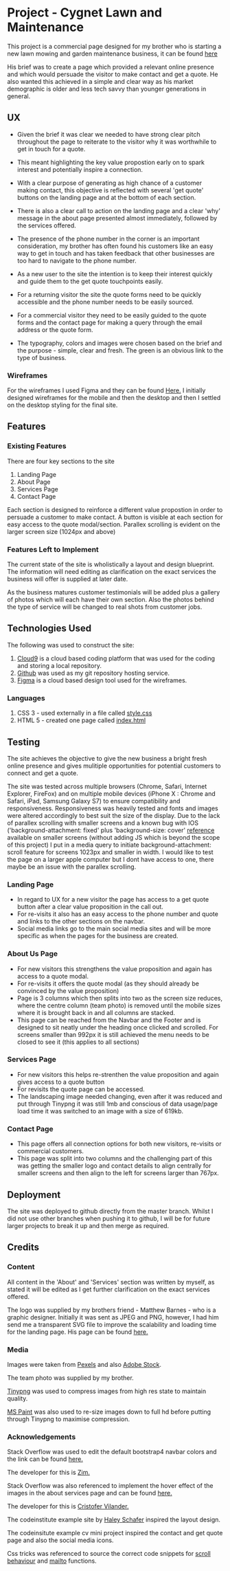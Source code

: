 
# Project - Cygnet Lawn and Maintenance

This project is a commercial page designed for my brother who is starting a new lawn mowing and garden maintenance business, it can be found [here](https://lesreddy.github.io/milestone-project-one/)

His brief was to create a page which provided a relevant online presence and which would persuade the visitor to make contact and get a quote.
He also wanted this achieved in a simple and clear way as his market demographic is older and less tech savvy than younger generations in general.

## UX

* Given the brief it was clear we needed to have strong clear pitch throughout the page to reiterate to the visitor why it was worthwhile to get in touch for a quote.

* This meant highlighting the key value propostion early on to spark interest and potentially inspire a connection.

* With a clear purpose of generating as high chance of a customer making contact, this objective is reflected with several 'get quote' buttons on the landing page and at the bottom of each section.

* There is also a clear call to action on the landing page and a clear 'why' message in the about page presented almost immediately, followed by the services offered.

* The presence of the phone number in the corner is an important consideration, my brother has often found his customers like an easy way to get in touch and has taken feedback that other businesses are too hard to navigate to the phone number.
 
* As a new user to the site the intention is to keep their interest quickly and guide them to the get quote touchpoints easily.  

* For a returning visitor the site the quote forms need to be quickly accessible and the phone number needs to be easily sourced.

* For a commercial visitor they need to be easily guided to the quote forms and the contact page for making a query through the email address or the quote form.

* The typography, colors and images were chosen based on the brief and the purpose - simple, clear and fresh.  The green is an obvious link to the type of business.

### Wireframes

For the wireframes I used Figma and they can be found [Here.](https://www.figma.com/file/TFhKUFZm6Jwh3Q1qq7ujJ9hu/Explore?node-id=18%3A162)
I initially designed wireframes for the mobile and then the desktop and then I settled on the desktop styling for the final site.

## Features

### Existing Features

There are four key sections to the site

1.  Landing Page
2.  About Page
3.  Services Page
4.  Contact Page

Each section is designed to reinforce a different value propostion in order to persuade a customer to make contact.  A button is visible at each section for easy access to the quote modal/section.  Parallex scrolling is evident on the larger screen size (1024px and above)

### Features Left to Implement

The current state of the site is wholistically a layout and design blueprint.  The information will need editing as clarification on the exact services the business will offer is supplied at later date.

As the business matures customer testimonials will be added plus a gallery of photos which will each have their own section.  Also the photos behind the type of service will be changed to real shots from customer jobs.


## Technologies Used

The following was used to construct the site:

1. [Cloud9](https://c9.io/login) is a cloud based coding platform that was used for the coding and storing a local repository.
2. [Github](https://github.com/) was used as my git repository hosting service. 
3. [Figma](https://www.figma.com) is a cloud based design tool used for the wireframes.

### Languages

1. CSS 3 - used externally in a file called [style.css](https://github.com/lesreddy/milestone-project-one/tree/master/assets/css)
2. HTML 5 - created one page called [index.html](https://github.com/lesreddy/milestone-project-one/blob/master/index.html)


## Testing

The site achieves the objective to give the new business a bright fresh online presence and gives mulitiple opportunities for potential customers to connect and get a quote.


The site was tested across multiple browsers (Chrome, Safari, Internet Explorer, FireFox) and on multiple mobile devices (iPhone X : Chrome and Safari, iPad, Samsung Galaxy S7) to ensure compatibility and responsiveness.
Responsiveness was heavily tested and fonts and images were altered accordingly to best suit the size of the display. 
Due to the lack of parallex scrolling with smaller screens and a known bug with IOS ('background-attachment: fixed' plus 'background-size: cover' [reference](https://caniuse.com/#search=background-size) available on smaller screens (without adding JS which is beyond the scope of this project) I put in a media query to initiate background-attachment: scroll feature for screens 1023px and smaller in width. 
I would like to test the page on a larger apple computer but I dont have access to one, there maybe be an issue with the parallex scrolling.

### Landing Page

* In regard to UX for a new visitor the page has access to a get quote button after a clear value proposition in the call out.
* For re-visits it also has an easy access to the phone number and quote and links to the other sections on the navbar.
* Social media links go to the main social media sites and will be more specific as when the pages for the business are created.


### About Us Page

* For new visitors this strengthens the value proposition and again has access to a quote modal.
* For re-visits it offers the quote modal (as they should already be convinced by the value proposition)
* Page is 3 columns which then splits into two as the screen size reduces, where the centre column (team photo) is removed until the mobile sizes where it is brought back in and all columns are stacked.
* This page can be reached from the Navbar and the Footer and is designed to sit neatly under the heading once clicked and scrolled.  For screens smaller than 992px it is still achieved the menu needs to be closed to see it (this applies to all sections)

###  Services Page

* For new visitors this helps re-strenthen the value proposition and again gives access to a quote button
* For revisits the quote page can be accessed.
* The landscaping image needed changing, even after it was reduced and put through Tinypng it was still 1mb and conscious of data usage/page load time it was switched to an image with a size of 619kb.


### Contact Page

* This page offers all connection options for both new visitors, re-visits or commercial customers.
* This page was split into two columns and the challenging part of this was getting the smaller logo and contact details to align centrally for smaller screens and then align to the left for screens larger than 767px.


## Deployment

The site was deployed to github directly from the master branch.  Whilst I did not use other branches when pushing it to github, I will be for future larger projects to break it up and then merge as required.

## Credits 

### Content

All content in the 'About' and 'Services' section was written by myself, as stated it will be edited as I get further clarification on the exact services offered.

The logo was supplied by my brothers friend - Matthew Barnes - who is a graphic designer.  Initially it was sent as JPEG and PNG, however, I had him send me a transparent SVG file to improve the scalability and loading time for the landing page.
His page can be found [here.](http://www.mzbarnes.com/) 

### Media

Images were taken from [Pexels](https://www.pexels.com/) and also [Adobe Stock](https://stock.adobe.com/ie/).  

The team photo was supplied by my brother.

[Tinypng](https://tinypng.com/) was used to compress images from high res state to maintain quality.

[MS Paint](https://ms-paint.en.softonic.com/) was also used to re-size images down to full hd before putting through Tinypng to maximise compression.


### Acknowledgements

Stack Overflow was used to edit the default bootstrap4 navbar colors and the link can be found [here.](https://stackoverflow.com/questions/43381596/bootstrap-4-navbar-color) 

The developer for this is [Zim.](https://stackoverflow.com/users/171456/zim)

Stack Overflow was also referenced to implement the hover effect of the images in the about services page and can be found [here.](https://stackoverflow.com/questions/22675760/text-over-image-using-css-transitions)

The developer for this is [Cristofer Vilander.](https://stackoverflow.com/users/1137696/christofer-vilander)

The codeinstitute example site by [Haley Schafer](https://www.haleyschafer.com/) inspired the layout design.

The codeinsitute example cv mini project inspired the contact and get quote page and also the social media icons.

Css tricks was referenced to source the correct code snippets for [scroll behaviour](https://css-tricks.com/almanac/properties/s/scroll-behavior/) and [mailto](https://css-tricks.com/snippets/html/mailto-links/) functions.